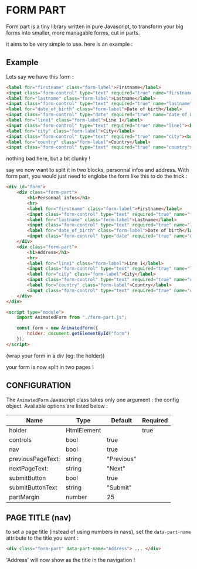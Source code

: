 # FORM PART
Form part is a tiny library written in pure Javascript, to transform your big forms into smaller, more managable forms, cut in parts.

it aims to be very simple to use. here is an example :

## Example
Lets say we have this form :

```html
<label for="firstname" class="form-label">Firstname</label>
<input class="form-control" type="text" required="true" name="firstname"><br>
<label for="lastname" class="form-label">Lastname</label>
<input class="form-control" type="text" required="true" name="lastname"><br>
<label for="date_of_birth" class="form-label">Date of birth</label>
<input class="form-control" type="date" required="true" name="date_of_birth"><br>
<label for="line1" class="form-label">Line 1</label>
<input class="form-control" type="text" required="true" name="line1"><br>
<label for="city" class="form-label">City</label>
<input class="form-control" type="text" required="true" name="city"><br>
<label for="country" class="form-label">Country</label>
<input class="form-control" type="text" required="true" name="country"><br>
```

nothing bad here, but a bit clunky !

say we now want to split it in two blocks, personnal infos and address. With form part, you would just need to englobe the form like this to do the trick :

```html
<div id="form">
    <div class="form-part">
        <h1>Personnal infos</h1>
        <hr>
        <label for="firstname" class="form-label">Firstname</label>
        <input class="form-control" type="text" required="true" name="firstname"><br>
        <label for="lastname" class="form-label">Lastname</label>
        <input class="form-control" type="text" required="true" name="lastname"><br>
        <label for="date_of_birth" class="form-label">Date of birth</label>
        <input class="form-control" type="date" required="true" name="date_of_birth"><br>
    </div>
    <div class="form-part">
        <h1>Address</h1>
        <hr>
        <label for="line1" class="form-label">Line 1</label>
        <input class="form-control" type="text" required="true" name="line1"><br>
        <label for="city" class="form-label">City</label>
        <input class="form-control" type="text" required="true" name="city"><br>
        <label for="country" class="form-label">Country</label>
        <input class="form-control" type="text" required="true" name="country"><br>
    </div>
</div>

<script type="module">
    import AnimatedForm from "./form-part.js";

    const form = new AnimatedForm({
        holder: document.getElementById("form")
    });
</script>
```
(wrap your form in a div (eg: the holder))

your form is now split in two pages !

## CONFIGURATION

The `AnimatedForm` Javascript class takes only one argument : the config object.
Available options are listed below :

| Name              | Type          | Default           | Required  |
|-------------------|---------------|-------------------|-----------|
| holder            | HtmlElement   |                   | true      |
| controls          | bool          | true              |           |
| nav               | bool          | true              |           |
| previousPageText: | string        | "Previous"        |           |
| nextPageText:     | string        | "Next"            |           |
| submitButton      | bool          | true              |           |
| submitButtonText  | string        | "Submit"          |           |
| partMargin        | number        | 25                |           |

## PAGE TITLE (nav)
to set a page title (instead of using numbers in navs), set the `data-part-name` attribute to the title you want :

```html
<div class="form-part" data-part-name="Address"> ... </div>
```

'Address' will now show as the title in the navigation !